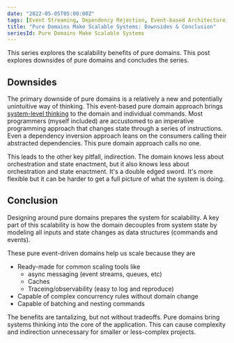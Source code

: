 ```yaml
---
date: "2022-05-05T05:00:00Z"
tags: [Event Streaming, Dependency Rejection, Event-based Architecture, Domain Modeling Made Functional]
title: "Pure Domains Make Scalable Systems: Downsides & Conclusion"
seriesId: Pure Domains Make Scalable Systems
---
```


This series explores the scalability benefits of pure domains. This post explores downsides of pure domains and concludes the series.
<!--more-->

## Downsides

The primary downside of pure domains is a relatively a new and potentially unintuitive way of thinking. This event-based pure domain approach brings [system-level thinking](https://www.youtube.com/watch?v=ROor6_NGIWU&ab_channel=ClojureTV) to the domain and individual commands. Most programmers (myself included) are accustomed to an imperative programming approach that changes state through a series of instructions. Even a dependency inversion approach leans on the consumers calling their abstracted dependencies. This pure domain approach calls no one. 

This leads to the other key pitfall, indirection. The domain knows less about orchestration and state enactment, but it also knows less about orchestration and state enactment. It's a double edged sword. It's more flexible but it can be harder to get a full picture of what the system is doing. 

## Conclusion

Designing around pure domains prepares the system for scalability. A key part of this scalability is how the domain decouples from system state by modeling all inputs and state changes as data structures (commands and events).

These pure event-driven domains help us scale because they are
- Ready-made for common scaling tools like
  - async messaging (event streams, queues, etc)
  - Caches
  - Traceing/observability (easy to log and reproduce)
- Capable of complex concurrency rules without domain change
- Capable of batching and nesting commands

The benefits are tantalizing, but not without tradeoffs. Pure domains bring systems thinking into the core of the application. This can cause complexity and indirection unnecessary for smaller or less-complex projects.

<!-- hmm. I now know this is is called functional core, imperative shell -->

<!-- Q: Do I need to break up this post? -->